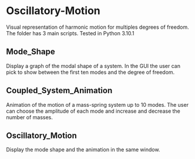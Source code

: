 # Oscillatory-Motion
Visual representation of harmonic motion for multiples degrees of freedom. The folder has 3 main scripts. Tested in Python 3.10.1

## Mode_Shape
Display a graph of the modal shape of a system. In the GUI the user can pick to show between the first ten modes and the degree of freedom.

## Coupled_System_Animation
Animation of the motion of a mass-spring system up to 10 modes. The user can choose the amplitude of each mode and increase and decrease the number of masses.

## Oscillatory_Motion
Display the mode shape and the animation in the same window.

